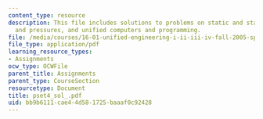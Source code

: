 ```yaml
---
content_type: resource
description: This file includes solutions to problems on static and stagnation temperatures,
  and pressures, and unified computers and programming.
file: /media/courses/16-01-unified-engineering-i-ii-iii-iv-fall-2005-spring-2006/bb9b6111cae44d581725baaaf0c92428_pset4_sol_.pdf
file_type: application/pdf
learning_resource_types:
- Assignments
ocw_type: OCWFile
parent_title: Assignments
parent_type: CourseSection
resourcetype: Document
title: pset4_sol_.pdf
uid: bb9b6111-cae4-4d58-1725-baaaf0c92428
---
```

